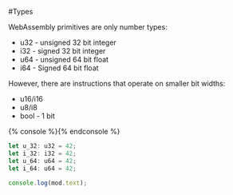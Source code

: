 #Types

WebAssembly primitives are only number types:

- u32 - unsigned 32 bit integer
- i32 - signed 32 bit integer
- u64 - unsigned 64 bit float
- i64 - Signed 64 bit float

However, there are instructions that operate on smaller bit widths:

- u16/i16
- u8/i8
- bool - 1 bit

{% console %}{% endconsole %}
```ts
let u_32: u32 = 42;
let i_32: i32 = 42;
let u_64: u64 = 42;
let i_64: u64 = 42;
```
```js
console.log(mod.text);
```
